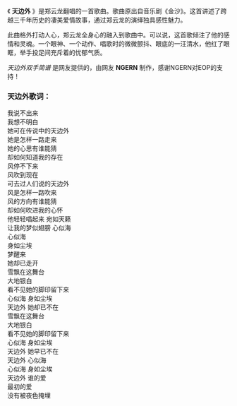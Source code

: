 

《 **天边外** 》是郑云龙翻唱的一首歌曲。歌曲原出自音乐剧《金沙》。这首讲述了跨越三千年历史的凄美爱情故事，通过郑云龙的演绎独具感性魅力。

此曲格外打动人心，郑云龙全身心的融入到歌曲中。可以说，这首歌倾注了他的感情和灵魂。一个眼神、一个动作、唱歌时的微微颤抖、眼底的一汪清水，他红了眼眶，举手投足间充斥着的忧郁气质。

_天边外双手简谱_ 是网友提供的，由网友 **NGERN** 制作，感谢NGERN对EOP的支持！

### 天边外歌词：

我说不出来  
我想不明白  
她可在传说中的天边外  
她是怎样一路走来  
她的心思有谁能猜  
却如何知道我的存在  
风停不下来  
风吹到现在  
可去过人们说的天边外  
风是怎样一路吹来  
风的方向有谁能猜  
却如何吹进我的心怀  
他轻轻唱起来 宛如天籁  
让我的梦似翅膀 心似海  
心似海  
身如尘埃  
梦醒来  
她却已走开  
雪飘在这舞台  
大地银白  
看不见她的脚印留下来  
心似海 身如尘埃  
天边外 她却已不在  
雪飘在这舞台  
大地银白  
看不见她的脚印留下来  
心似海 身如尘埃  
天边外 她早已不在  
天边外 心似海  
心似海 身如尘埃  
天边外 谁的爱  
最初的爱  
没有被夜色掩埋

